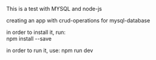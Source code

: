 This is a test with MYSQL and node-js

creating an app with crud-operations for mysql-database

in order to install it, run:  
npm install --save

in order to run it, use:
npm run dev
